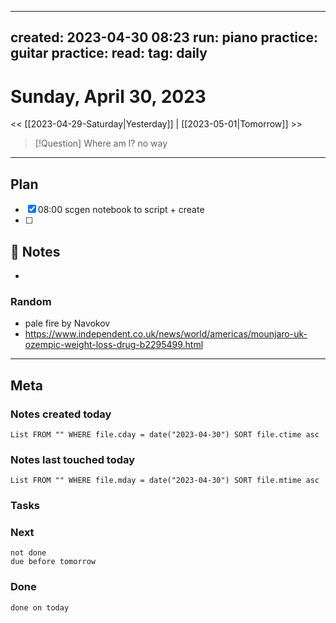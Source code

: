 
---
created: 2023-04-30 08:23
run: 
piano practice: 
guitar practice: 
read: 
tag: daily
---


# Sunday, April 30, 2023

<< [[2023-04-29-Saturday|Yesterday]] | [[2023-05-01|Tomorrow]] >>



> [!Question] Where am I?
> no way


---
## Plan

- [x] 08:00 scgen notebook to script + create
- [ ] 

## 📝 Notes
- 


### Random
- pale fire by Navokov
- https://www.independent.co.uk/news/world/americas/mounjaro-uk-ozempic-weight-loss-drug-b2295499.html



---
## Meta
### Notes created today
```dataview
List FROM "" WHERE file.cday = date("2023-04-30") SORT file.ctime asc
```

### Notes last touched today
```dataview
List FROM "" WHERE file.mday = date("2023-04-30") SORT file.mtime asc
```



### Tasks

### Next

```tasks
not done 
due before tomorrow
```

### Done

```tasks
done on today
```

